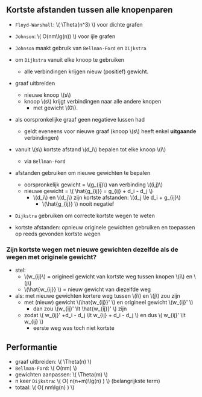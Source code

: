 

## Kortste afstanden tussen alle knopenparen

* `Floyd-Warshall`: \\( \Theta(n^3) \\) voor dichte grafen
* `Johnson`: \\( O(nm\lg(n)) \\) voor ijle grafen

* `Johnson` maakt gebruik van `Bellman-Ford` en `Dijkstra`
* om `Dijkstra` vanuit elke knoop te gebruiken
    * alle verbindingen krijgen nieuw (positief) gewicht.
* graaf uitbreiden
    * nieuwe knoop \\(s\\)
    * knoop \\(s\\) krijgt verbindingen naar alle andere knopen
        * met gewicht \\(0\\).
* als oorspronkelijke graaf geen negatieve lussen had
    * geldt eveneens voor nieuwe graaf (knoop \\(s\\) heeft enkel **uitgaande** verbindingen)
* vanuit \\(s\\) kortste afstand \\(d_i\\) bepalen tot elke knoop \\(i\\)
    *  via `Bellman-Ford`
* afstanden gebruiken om nieuwe gewichten te bepalen
    * oorspronkelijk gewicht = \\(g_{ij}\\) van verbinding \\((i,j)\\)
    * nieuwe gewicht = \\( \hat{g_{ij}} = g_{ij} + d_i - d_j \\)
        * \\(d_i\\) en \\(d_j\\) zijn kortste afstanden: \\(d_j \le d_i + g_{ij}\\)
            * \\(\hat{g_{ij}} \\) nooit negatief
* `Dijkstra` gebruiken om correcte kortste wegen te weten
* kortste afstanden: opnieuw originele gewichten gebruiken en toepassen op reeds gevonden kortste wegen

### Zijn kortste wegen met nieuwe gewichten dezelfde als de wegen met originele gewicht?

* stel: 
    * \\(w_{ij}\\) = origineel gewicht van kortste weg tussen knopen \\(i\\) en \\(j\\)
    * \\(\hat{w_{ij}} \\) = nieuw gewicht van diezelfde weg
* als: met nieuwe gewichten kortere weg tussen \\(i\\) en \\(j\\) zou zijn
    * met (nieuw) gewicht \\(\hat{w_{ij}}' \\) en origineel gewicht \\(w_{ij}' \\)
        * dan zou \\(w_{ij}' \lt \hat{w_{ij}}' \\) zijn
    * zodat \\( w_{ij}' +d_i - d_j \lt w_{ij} + d_i - d_j \\) en dus \\( w_{ij}' \lt w_{ij} \\)
        * eerste weg was toch niet kortste

## Performantie

* graaf uitbreiden: \\( \Theta(n) \\)
* `Bellman-Ford`: \\( O(nm) \\)
* gewichten aanpassen: \\( \Theta(m) \\)
* n keer `Dijkstra`: \\( O( n(n+m)\lg(n) ) \\) (belangrijkste term)
* totaal:  \\( O( nm\lg(n) ) \\)
